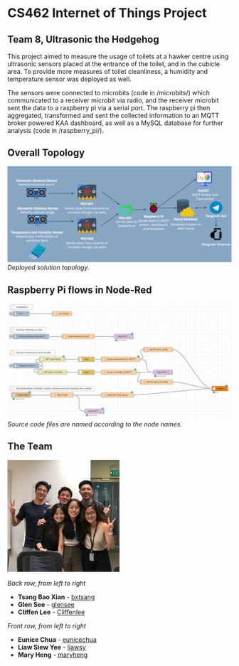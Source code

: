 # CS462 Internet of Things Project
## Team 8, Ultrasonic the Hedgehog

This project aimed to measure the usage of toilets at a hawker centre using ultrasonic sensors placed at the entrance of the toilet, and in the cubicle area. To provide more measures of toilet cleanliness, a humidity and temperature sensor was deployed as well.

The sensors were connected to microbits (code in /microbits/) which communicated to a receiver microbit via radio, and the receiver microbit sent the data to a raspberry pi via a serial port. The raspberry pi then aggregated, transformed and sent the collected information to an MQTT broker powered KAA dashboard, as well as a MySQL database for further analysis (code in /raspberry_pi/).

## Overall Topology
![topology](/images/topology.png?raw=true "topology")
*Deployed solution topology.*

## Raspberry Pi flows in Node-Red
![node-red flows](/images/rpi_flow.JPG?raw=true "node-red flows")
*Source code files are named according to the node names.*


## The Team
<img src="/images/team8photo.jpeg" alt="drawing" width="50%"/>

*Back row, from left to right*
* **Tsang Bao Xian** - [bxtsang](https://github.com/bxtsang)
* **Glen See** - [glensee](https://github.com/glensee)
* **Cliffen Lee** - [Cliffenlee](https://github.com/Cliffenlee)

*Front row, from left to right*
* **Eunice Chua** - [eunicechua](https://github.com/eunicecxj)
* **Liaw Siew Yee** - [liawsy](https://github.com/liawsy)
* **Mary Heng** - [maryheng](https://github.com/maryheng)
